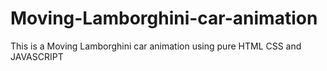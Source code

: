 # Moving-Lamborghini-car-animation
This is a Moving Lamborghini car animation using pure HTML CSS and JAVASCRIPT
